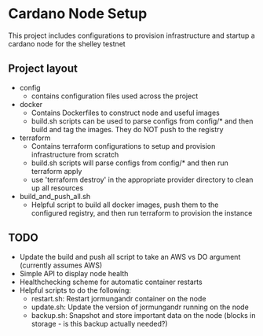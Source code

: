 # Cardano Node Setup

This project includes configurations to provision infrastructure and startup a cardano node for the shelley testnet

## Project layout
* config
  - contains configuration files used across the project
* docker
  - Contains Dockerfiles to construct node and useful images
  - build.sh scripts can be used to parse configs from config/* and then build and tag the images. They do NOT push to the registry
* terraform
  - Contains terraform configurations to setup and provision infrastructure from scratch
  - build.sh scripts will parse configs from config/* and then run terraform apply
  - use 'terraform destroy' in the appropriate provider directory to clean up all resources
* build_and_push_all.sh
  - Helpful script to build all docker images, push them to the configured registry, and then run terraform to provision the instance

## TODO
* Update the build and push all script to take an AWS vs DO argument (currently assumes AWS)
* Simple API to display node health
* Healthchecking scheme for automatic container restarts
* Helpful scripts to do the following:
  - restart.sh: Restart jormungandr container on the node
  - update.sh: Update the version of jormungandr running on the node
  - backup.sh: Snapshot and store important data on the node (blocks in storage - is this backup actually needed?)
